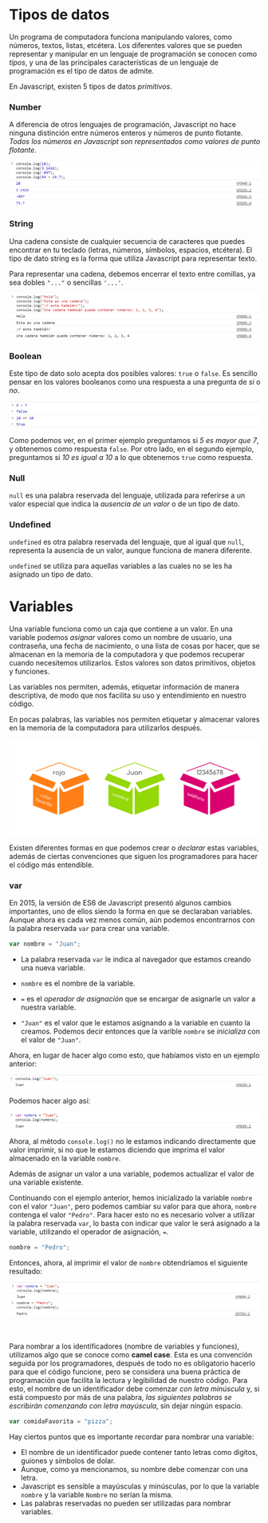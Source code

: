 # Tipos de datos

Un programa de computadora funciona manipulando valores, como números, textos, listas, etcétera. Los diferentes valores que se pueden representar y manipular en un lenguaje de programación se conocen como *tipos*, y una de las principales características de un lenguaje de programación es el tipo de datos de admite.

En Javascript, existen 5 tipos de datos *primitivos*.

### Number
A diferencia de otros lenguajes de programación, Javascript no hace ninguna distinción entre números enteros y números de punto flotante. *Todos los números en Javascript son representados como valores de punto flotante*.

<p align="center">
    <img src="./img/js/number.png">
</p>

### String
Una cadena consiste de cualquier secuencia de caracteres que puedes encontrar en tu teclado (letras, números, símbolos, espacios, etcétera). El tipo de dato string es la forma que utiliza Javascript para representar texto.

Para representar una cadena, debemos encerrar el texto entre comillas, ya sea dobles `"..."`  o sencillas `'...'`.

<p align="center">
    <img src="./img/js/string.png">
</p>

### Boolean
Este tipo de dato solo acepta dos posibles valores: `true` o `false`. Es sencillo pensar en los valores booleanos como una respuesta a una pregunta de *si* o *no*.

<p align="center">
    <img src="./img/js/boolean.png">
</p>

Como podemos ver, en el primer ejemplo preguntamos si *5 es mayor que 7*, y obtenemos como respuesta `false`. Por otro lado, en el segundo ejemplo, preguntamos si *10 es igual a 10* a lo que obtenemos `true` como respuesta.

### Null
`null` es una palabra reservada del lenguaje, utilizada para referirse a un valor especial que indica la *ausencia de un valor* o de un tipo de dato.

### Undefined
`undefined` es otra palabra reservada del lenguaje, que al igual que `null`, representa la ausencia de un valor, aunque funciona de manera diferente.

`undefined` se utiliza para aquellas variables a las cuales no se les ha asignado un tipo de dato.

# Variables
Una variable funciona como un caja que contiene a un valor. En una variable podemos *asignar* valores como un nombre de usuario, una contraseña, una fecha de nacimiento, o una lista de cosas por hacer, que se almacenan en la memoria de la computadora y que podemos recuperar cuando necesitemos utilizarlos. Estos valores son datos primitivos, objetos y funciones.

Las variables nos permiten, además, etiquetar información de manera descriptiva, de modo que nos facilita su uso y entendimiento en nuestro código.

En pocas palabras, las variables nos permiten etiquetar y almacenar valores en la memoria de la computadora para utilizarlos después.

<p align="center">
    <img src="./img/js/variables.png">
</p>

Existen diferentes formas en que podemos crear o *declarar* estas variables, además de ciertas convenciones que siguen los programadores para hacer el código más entendible.

### var
En 2015, la versión de ES6 de Javascript presentó algunos cambios importantes, uno de ellos siendo la forma en que se declaraban variables. Aunque ahora es cada vez menos común, aún podemos encontrarnos con la palabra reservada `var` para crear una variable.

```javascript
var nombre = "Juan";
```

* La palabra reservada `var` le indica al navegador que estamos creando una nueva variable.

* `nombre` es el nombre de la variable.

* `=` es el *operador de asignación* que se encargar de asignarle un valor a nuestra variable.

* `"Juan"` es el valor que le estamos asignando a la variable en cuanto la creamos. Podemos decir entonces que la varible `nombre` se *inicializa* con el valor de `"Juan"`.

Ahora, en lugar de hacer algo como esto, que habíamos visto en un ejemplo anterior:
<p align="center">
    <img src="./img/js/var.png">
</p>

Podemos hacer algo así:
<p align="center">
    <img src="./img/js/var2.png">
</p>

Ahora, al método `console.log()` no le estamos indicando directamente que valor imprimir, si no que le estamos diciendo que imprima el valor almacenado en la variable `nombre`.

Además de asignar un valor a una variable, podemos actualizar el valor de una variable existente.

Continuando con el ejemplo anterior, hemos inicializado la variable `nombre` con el valor `"Juan"`, pero podemos cambiar su valor para que ahora, `nombre` contenga el valor `"Pedro"`. Para hacer esto no es necesario volver a utilizar la palabra reservada `var`, lo basta con indicar que valor le será asignado a la variable, utilizando el operador de asignación, `=`.

```javascript
nombre = "Pedro";
```

Entonces, ahora, al imprimir el valor de `nombre` obtendríamos el siguiente resultado:
<p align="center">
    <img src="./img/js/var3.png">
</p>

<br>

Para nombrar a los identificadores (nombre de variables y funciones), utilizamos algo que se conoce como **camel case**. Esta es una convención seguida por los programadores, después de todo no es obligatorio hacerlo para que el código funcione, pero se considera una buena práctica de programación que facilita la lectura y legibilidad de nuestro código. Para esto, el nombre de un identificador debe comenzar *con letra minúscula* y, si está compuesto por más de una palabra, *las siguientes palabras se escribirán comenzando con letra mayúscula*, sin dejar ningún espacio.

```javascript
var comidaFavorita = "pizza";
```

Hay ciertos puntos que es importante recordar para nombrar una variable:
* El nombre de un identificador puede contener tanto letras como digitos, guiones y símbolos de dolar.
* Aunque, como ya mencionamos, su nombre debe comenzar con una letra.
* Javascript es sensible a mayúsculas y minúsculas, por lo que la variable `nombre` y la variable `Nombre` no serían la misma.
* Las palabras reservadas no pueden ser utilizadas para nombrar variables.

